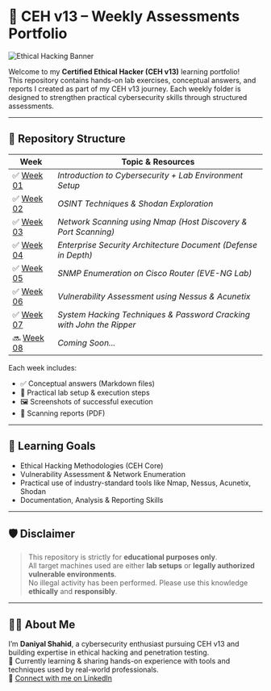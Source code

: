 # 🚨 CEH v13 – Weekly Assessments Portfolio

![Ethical Hacking Banner](https://4.bp.blogspot.com/-HiRSrmQuVTI/XA9a0uU5fzI/AAAAAAAA6_0/RIq3W2EeRxY_OXWF0Pg2Bk8oao_pNa38QCLcBGAs/s1600/what-you-need-to-know-about-ethical-hacking-simplilearn-cover-image.jpg)

Welcome to my **Certified Ethical Hacker (CEH v13)** learning portfolio!  
This repository contains hands-on lab exercises, conceptual answers, and reports I created as part of my CEH v13 journey. Each weekly folder is designed to strengthen practical cybersecurity skills through structured assessments.

---

## 📁 Repository Structure

| Week | Topic & Resources |
|------|--------------------|
| ✅ [Week 01](CEH-Assessments-Week-01/) | *Introduction to Cybersecurity + Lab Environment Setup* |
| ✅ [Week 02](CEH-Assessments-Week-02/) | *OSINT Techniques & Shodan Exploration* |
| ✅ [Week 03](CEH-Assessments-Week-03/) | *Network Scanning using Nmap (Host Discovery & Port Scanning)* |
| ✅ [Week 04](CEH-Assessments-Week-04/) | *Enterprise Security Architecture Document (Defense in Depth)* |
| ✅ [Week 05](CEH-Assessments-Week-05/) | *SNMP Enumeration on Cisco Router (EVE-NG Lab)* |
| ✅ [Week 06](CEH-Assessments-Week-06/) | *Vulnerability Assessment using Nessus & Acunetix* |
| ✅ [Week 07](CEH-Assessments-Week-7/) | *System Hacking Techniques & Password Cracking with John the Ripper* |
| 🔜 [Week 08](CEH-Assessments-Week-8/) | *Coming Soon...* |

Each week includes:
- ✅ Conceptual answers (Markdown files)
- 🧪 Practical lab setup & execution steps
- 🖼️ Screenshots of successful execution
- 📄 Scanning reports (PDF)

---

## 🧠 Learning Goals

- Ethical Hacking Methodologies (CEH Core)
- Vulnerability Assessment & Network Enumeration
- Practical use of industry-standard tools like Nmap, Nessus, Acunetix, Shodan
- Documentation, Analysis & Reporting Skills

---

## 🛡 Disclaimer

> This repository is strictly for **educational purposes only**.  
> All target machines used are either **lab setups** or **legally authorized vulnerable environments**.  
> No illegal activity has been performed. Please use this knowledge **ethically** and **responsibly**.

---

## 👨‍💻 About Me

I’m **Daniyal Shahid**, a cybersecurity enthusiast pursuing CEH v13 and building expertise in ethical hacking and penetration testing.  
📍 Currently learning & sharing hands-on experience with tools and techniques used by real-world professionals.  
🔗 [Connect with me on LinkedIn](https://www.linkedin.com/in/daniyal-shahid-249a3b283/)
